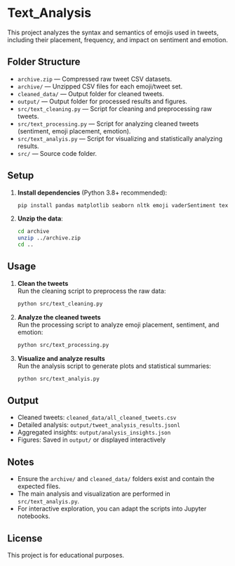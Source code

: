 # Text_Analysis

This project analyzes the syntax and semantics of emojis used in tweets, including their placement, frequency, and impact on sentiment and emotion.

## Folder Structure

- `archive.zip` — Compressed raw tweet CSV datasets.
- `archive/` — Unzipped CSV files for each emoji/tweet set.
- `cleaned_data/` — Output folder for cleaned tweets.
- `output/` — Output folder for processed results and figures.
- `src/text_cleaning.py` — Script for cleaning and preprocessing raw tweets.
- `src/text_processing.py` — Script for analyzing cleaned tweets (sentiment, emoji placement, emotion).
- `src/text_analyis.py` — Script for visualizing and statistically analyzing results.
- `src/` — Source code folder.

## Setup

1. **Install dependencies** (Python 3.8+ recommended):

    ```sh
    pip install pandas matplotlib seaborn nltk emoji vaderSentiment text2emotion tqdm
    ```

2. **Unzip the data**:

    ```sh
    cd archive
    unzip ../archive.zip
    cd ..
    ```

## Usage

1. **Clean the tweets**  
   Run the cleaning script to preprocess the raw data:

    ```sh
    python src/text_cleaning.py
    ```

2. **Analyze the cleaned tweets**  
   Run the processing script to analyze emoji placement, sentiment, and emotion:

    ```sh
    python src/text_processing.py
    ```

3. **Visualize and analyze results**  
   Run the analysis script to generate plots and statistical summaries:

    ```sh
    python src/text_analyis.py
    ```

## Output

- Cleaned tweets: `cleaned_data/all_cleaned_tweets.csv`
- Detailed analysis: `output/tweet_analysis_results.jsonl`
- Aggregated insights: `output/analysis_insights.json`
- Figures: Saved in `output/` or displayed interactively

## Notes

- Ensure the `archive/` and `cleaned_data/` folders exist and contain the expected files.
- The main analysis and visualization are performed in `src/text_analyis.py`.
- For interactive exploration, you can adapt the scripts into Jupyter notebooks.


## License

This project is for educational purposes.